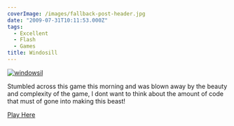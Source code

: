 ```yaml
---
coverImage: /images/fallback-post-header.jpg
date: "2009-07-31T10:11:53.000Z"
tags:
  - Excellent
  - Flash
  - Games
title: Windosill
---
```


[![windowsil](/wp-content/uploads/2009/07/windowsil.png "windowsil")](https://www.mochigames.com/game/play/windosill_v4/)

Stumbled across this game this morning and was blown away by the beauty and complexity of the game, I dont want to think about the amount of code that must of gone into making this beast!

<!-- more -->

[Play Here](https://www.mochigames.com/game/play/windosill_v4/)
